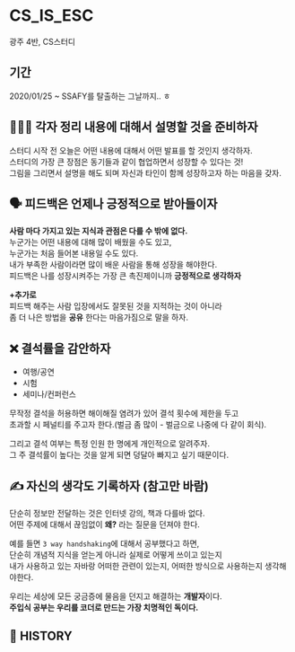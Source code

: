 # CS_IS_ESC
광주 4반, CS스터디
   
## 기간     
2020/01/25 ~ SSAFY를 탈출하는 그날까지.. ㅎ        
   
## 💁🏻‍♀️  각자 정리 내용에 대해서 설명할 것을 준비하자       
스터디 시작 전 오늘은 어떤 내용에 대해서 어떤 발표를 할 것인지 생각하자.               
스터디의 가장 큰 장점은 동기들과 같이 협업하면서 성장할 수 있다는 것!                       
그림을 그리면서 설명을 해도 되며 자신과 타인이 함께 성장하고자 하는 마음을 갖자.              
              
## 🗣 피드백은 언제나 긍정적으로 받아들이자       
**사람 마다 가지고 있는 지식과 관점은 다를 수 밖에 없다.**       
누군가는 어떤 내용에 대해 많이 배웠을 수도 있고,              
누군가는 처음 들어본 내용일 수도 있다.             
내가 부족한 사람이라면 많이 배운 사람을 통해 성장을 해야한다.      
피드백은 나를 성장시켜주는 가장 큰 촉진제이니까 **긍정적으로 생각하자**            
           
**+추가로**      
피드백 해주는 사람 입장에서도 잘못된 것을 지적하는 것이 아니라      
좀 더 나은 방법을 **공유** 한다는 마음가짐으로 말을 하자.    
     
## ❌ 결석률을 감안하자      
     
* 여행/공연         
* 시험         
* 세미나/컨퍼런스           
  
무작정 결석을 허용하면 해이해질 염려가 있어 결석 횟수에 제한을 두고      
초과할 시 페널티를 주고자 한다.(벌금 좀 많이 - 벌금으로 나중에 다 같이 회식).       
      
그리고 결석 여부는 특정 인원 한 명에게 개인적으로 알려주자.            
그 주 결석률이 높다는 것을 알게 되면 덩달아 빠지고 싶기 때문이다.      
       
## ✍️ 자신의 생각도 기록하자 (참고만 바람)           
             
단순히 정보만 전달하는 것은 인터넷 강의, 책과 다를바 없다.        
어떤 주제에 대해서 끊임없이 **왜?** 라는 질문을 던져야 한다.       
              
예를 들면 `3 way handshaking`에 대해서 공부했다고 하면,                
단순히 개념적 지식을 얻는게 아니라 실제로 어떻게 쓰이고 있는지           
내가 사용하고 있는 자바랑 어떠한 관련이 있는지, 어떠한 방식으로 사용하는지 생각해야한다.          
                   
우리는 세상에 모든 궁금증에 물음을 던지고 해결하는 **개발자**이다.                           
**주입식 공부는 우리를 코더로 만드는 가장 치명적인 독이다.**        

## 📖 HISTORY
